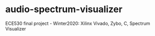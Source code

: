 # audio-spectrum-visualizer
ECE530 final project - Winter2020: 
Xilinx Vivado, Zybo, C, Spectrum Visualizer
